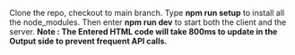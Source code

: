 Clone the repo, checkout to main branch.
Type **npm run setup** to install all the node_modules.
Then enter **npm run dev** to start both the client and the server. 
**Note :  The Entered HTML code will take 800ms to update in the Output side to prevent frequent API calls.**

